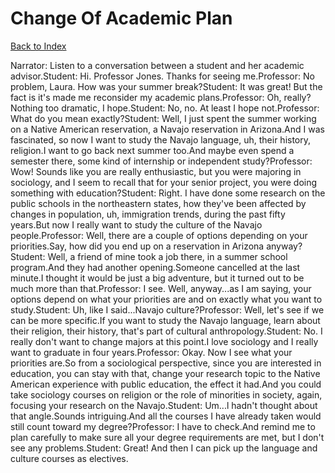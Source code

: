 # Change Of Academic Plan
[Back to Index](https://github.com/windows10010/tpoExtractor/blog/master/README.md)

Narrator: Listen to a conversation between a student and her academic advisor.Student: Hi. Professor Jones. Thanks for seeing me.Professor: No problem, Laura. How was your summer break?Student: It was great! But the fact is it's made me reconsider my academic plans.Professor: Oh, really? Nothing too dramatic, I hope.Student: No, no. At least I hope not.Professor: What do you mean exactly?Student: Well, I just spent the summer working on a Native American reservation, a Navajo reservation in Arizona.And I was fascinated, so now I want to study the Navajo language, uh, their history, religion.I want to go back next summer too.And maybe even spend a semester there, some kind of internship or independent study?Professor: Wow! Sounds like you are really enthusiastic, but you were majoring in sociology, and I seem to recall that for your senior project, you were doing something with education?Student: Right. I have done some research on the public schools in the northeastern states, how they've been affected by changes in population, uh, immigration trends, during the past fifty years.But now I really want to study the culture of the Navajo people.Professor: Well, there are a couple of options depending on your priorities.Say, how did you end up on a reservation in Arizona anyway?Student: Well, a friend of mine took a job there, in a summer school program.And they had another opening.Someone cancelled at the last minute.I thought it would be just a big adventure, but it turned out to be much more than that.Professor: I see. Well, anyway...as I am saying, your options depend on what your priorities are and on exactly what you want to study.Student: Uh, like I said...Navajo culture?Professor: Well, let's see if we can be more specific.If you want to study the Navajo language, learn about their religion, their history, that's part of cultural anthropology.Student: No. I really don't want to change majors at this point.I love sociology and I really want to graduate in four years.Professor: Okay. Now I see what your priorities are.So from a sociological perspective, since you are interested in education, you can stay with that, change your research topic to the Native American experience with public education, the effect it had.And you could take sociology courses on religion or the role of minorities in society, again, focusing your research on the Navajo.Student: Um...l hadn't thought about that angle.Sounds intriguing.And all the courses I have already taken would still count toward my degree?Professor: I have to check.And remind me to plan carefully to make sure all your degree requirements are met, but I don't see any problems.Student: Great! And then I can pick up the language and culture courses as electives.
 